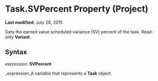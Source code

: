 
# Task.SVPercent Property (Project)

 **Last modified:** July 28, 2015

Gets the earned value scheduled variance (SV) percent of the task. Read-only  **Variant**.

## Syntax

 _expression_. **SVPercent**

 _expression_A variable that represents a  **Task** object.

